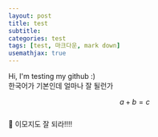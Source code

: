 ```yaml
---
layout: post
title: test
subtitle: 
categories: test
tags: [test, 마크다운, mark down]
usemathjax: true
---
```


Hi,
I'm testing my github :)  
한국어가 기본인데 얼마나 잘 될런가

$$ a+b=c $$  
🫥 이모지도 잘 되라!!!!
